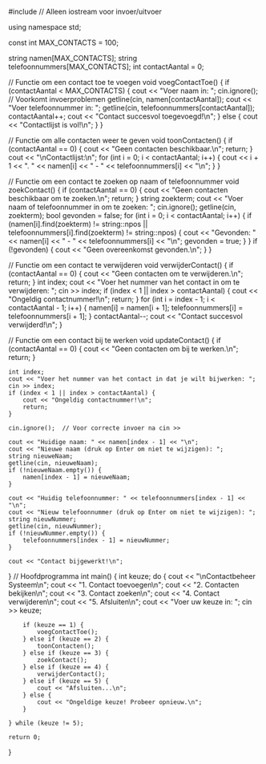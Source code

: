 #include <iostream> // Alleen iostream voor invoer/uitvoer

using namespace std;

const int MAX_CONTACTS = 100;

string namen[MAX_CONTACTS];
string telefoonnummers[MAX_CONTACTS];
int contactAantal = 0;

// Functie om een contact toe te voegen
void voegContactToe() {
    if (contactAantal < MAX_CONTACTS) {
        cout << "Voer naam in: ";
        cin.ignore();  // Voorkomt invoerproblemen
        getline(cin, namen[contactAantal]);
        cout << "Voer telefoonnummer in: ";
        getline(cin, telefoonnummers[contactAantal]);
        contactAantal++;
        cout << "Contact succesvol toegevoegd!\n";
    } else {
        cout << "Contactlijst is vol!\n";
    }
}

// Functie om alle contacten weer te geven
void toonContacten() {
    if (contactAantal == 0) {
        cout << "Geen contacten beschikbaar.\n";
        return;
    }
    cout << "\nContactlijst:\n";
    for (int i = 0; i < contactAantal; i++) {
        cout << i + 1 << ". " << namen[i] << " - " << telefoonnummers[i] << "\n";
    }
}

// Functie om een contact te zoeken op naam of telefoonnummer
void zoekContact() {
    if (contactAantal == 0) {
        cout << "Geen contacten beschikbaar om te zoeken.\n";
        return;
    }
    string zoekterm;
    cout << "Voer naam of telefoonnummer in om te zoeken: ";
    cin.ignore();
    getline(cin, zoekterm);
    bool gevonden = false;
    for (int i = 0; i < contactAantal; i++) {
        if (namen[i].find(zoekterm) != string::npos || telefoonnummers[i].find(zoekterm) != string::npos) {
            cout << "Gevonden: " << namen[i] << " - " << telefoonnummers[i] << "\n";
            gevonden = true;
        }
    }
    if (!gevonden) {
        cout << "Geen overeenkomst gevonden.\n";
    }
}

// Functie om een contact te verwijderen
void verwijderContact() {
    if (contactAantal == 0) {
        cout << "Geen contacten om te verwijderen.\n";
        return;
    }
    int index;
    cout << "Voer het nummer van het contact in om te verwijderen: ";
    cin >> index;
    if (index < 1 || index > contactAantal) {
        cout << "Ongeldig contactnummer!\n";
        return;
    }
    for (int i = index - 1; i < contactAantal - 1; i++) {
        namen[i] = namen[i + 1];
        telefoonnummers[i] = telefoonnummers[i + 1];
    }
    contactAantal--;
    cout << "Contact succesvol verwijderd!\n";
}

// Functie om een contact bij te werken
void updateContact() {
    if (contactAantal == 0) {
        cout << "Geen contacten om bij te werken.\n";
        return;
    }

    int index;
    cout << "Voer het nummer van het contact in dat je wilt bijwerken: ";
    cin >> index;
    if (index < 1 || index > contactAantal) {
        cout << "Ongeldig contactnummer!\n";
        return;
    }

    cin.ignore();  // Voor correcte invoer na cin >>

    cout << "Huidige naam: " << namen[index - 1] << "\n";
    cout << "Nieuwe naam (druk op Enter om niet te wijzigen): ";
    string nieuweNaam;
    getline(cin, nieuweNaam);
    if (!nieuweNaam.empty()) {
        namen[index - 1] = nieuweNaam;
    }

    cout << "Huidig telefoonnummer: " << telefoonnummers[index - 1] << "\n";
    cout << "Nieuw telefoonnummer (druk op Enter om niet te wijzigen): ";
    string nieuwNummer;
    getline(cin, nieuwNummer);
    if (!nieuwNummer.empty()) {
        telefoonnummers[index - 1] = nieuwNummer;
    }

    cout << "Contact bijgewerkt!\n";
}
// Hoofdprogramma
int main() {
    int keuze;
    do {
        cout << "\nContactbeheer Systeem\n";
        cout << "1. Contact toevoegen\n";
        cout << "2. Contacten bekijken\n";
        cout << "3. Contact zoeken\n";
        cout << "4. Contact verwijderen\n";
        cout << "5. Afsluiten\n";
        cout << "Voer uw keuze in: ";
        cin >> keuze;
        
        if (keuze == 1) {
            voegContactToe();
        } else if (keuze == 2) {
            toonContacten();
        } else if (keuze == 3) {
            zoekContact();
        } else if (keuze == 4) {
            verwijderContact();
        } else if (keuze == 5) {
            cout << "Afsluiten...\n";
        } else {
            cout << "Ongeldige keuze! Probeer opnieuw.\n";
        }
        
    } while (keuze != 5);
    
    return 0;
}
